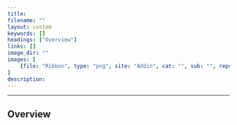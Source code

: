 ```yaml
---
title:
filename: ""
layout: custom
keywords: []
headings: ["Overview"]
links: []
image_dir: ""
images: [
    {file: "Ribbon", type: "png", site: "Addin", cat: "", sub: "", report: "", ribbon: "", config: ""}
]
description: 
---
```

* * *

## Overview

